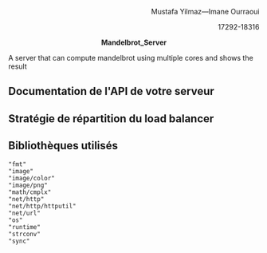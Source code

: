 
<p align=right> Mustafa Yilmaz—Imane Ourraoui</p>

<p align=right> 17292-18316 </p>

<p align=center> <strong>Mandelbrot_Server </strong>  </p>
A server that can compute mandelbrot using multiple cores and shows the result 


## Documentation de l'API de votre serveur

## Stratégie de répartition du load balancer 
    

## Bibliothèques utilisés
    "fmt"
    "image"
    "image/color"
    "image/png"
    "math/cmplx"
    "net/http"
    "net/http/httputil"
    "net/url"
    "os"
    "runtime"
    "strconv"
    "sync"